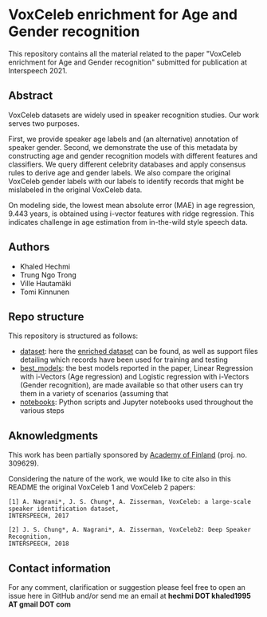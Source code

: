 # VoxCeleb enrichment for Age and Gender recognition

This repository contains all the material related to the paper "VoxCeleb enrichment for Age and Gender recognition" submitted for publication at Interspeech 2021.

## Abstract

VoxCeleb datasets are widely used in speaker recognition studies. Our work serves two purposes.

First, we provide speaker age labels and (an alternative) annotation of speaker gender. 
  Second, we demonstrate the use of this metadata by constructing age and gender recognition models with different features and classifiers. We query different celebrity databases and apply consensus rules to derive age and gender labels. We also compare the original VoxCeleb gender labels with our labels to identify records that might be mislabeled in the original VoxCeleb data.
  
On modeling side, the lowest mean absolute error (MAE) in age regression, 9.443 years, is obtained using i-vector features with ridge regression. This indicates challenge in age estimation from in-the-wild style speech data.

## Authors
- Khaled Hechmi
- Trung Ngo Trong
- Ville Hautamäki
- Tomi Kinnunen

## Repo structure
This repository is structured as follows:
- [dataset](dataset/): here the [enriched dataset](final_dataframe_extended.csv) can be found, as well as support files detailing which records have been used for training and testing
- [best_models](best_models/): the best models reported in the paper, Linear Regression with i-Vectors (Age regression) and Logistic regression with i-Vectors (Gender recognition), are made available so that other users can try them in a variety of scenarios (assuming that
- [notebooks](notebooks/): Python scripts and Jupyter notebooks used throughout the various steps

## Aknowledgments
This work has been partially sponsored by [Academy of Finland](https://www.aka.fi/en) (proj. no. 309629). 

Considering the nature of the work, we would like to cite also in this README the original VoxCeleb 1 and VoxCeleb 2 papers:
```
[1] A. Nagrani*, J. S. Chung*, A. Zisserman, VoxCeleb: a large-scale speaker identification dataset, 
INTERSPEECH, 2017

[2] J. S. Chung*, A. Nagrani*, A. Zisserman, VoxCeleb2: Deep Speaker Recognition, 
INTERSPEECH, 2018
```

## Contact information

For any comment, clarification or suggestion please feel free to open an issue here in GitHub and/or send me an email at **hechmi DOT khaled1995 AT gmail DOT com** 
